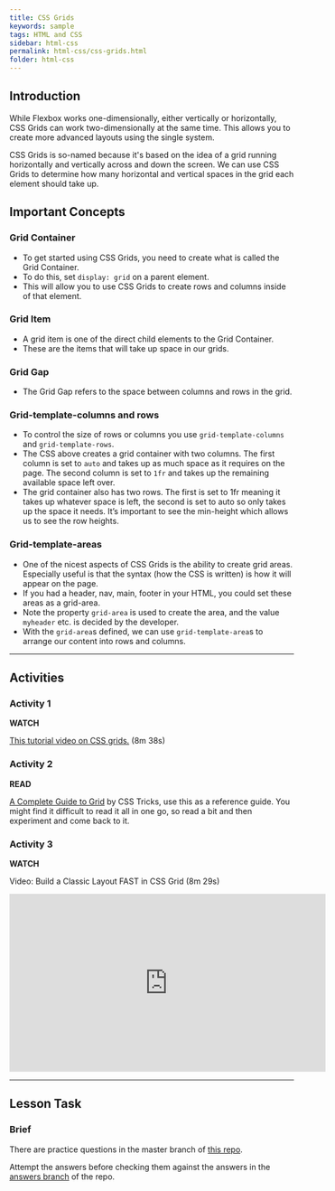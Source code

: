 ```yaml
---
title: CSS Grids
keywords: sample
tags: HTML and CSS
sidebar: html-css
permalink: html-css/css-grids.html
folder: html-css
---
```


## Introduction

While Flexbox works one-dimensionally, either vertically or horizontally, CSS Grids can work two-dimensionally at the same time. This allows you to create more advanced layouts using the single system.

CSS Grids is so-named because it's based on the idea of a grid running horizontally and vertically across and down the screen. We can use CSS Grids to determine how many horizontal and vertical spaces in the grid each element should take up.

## Important Concepts

### Grid Container

- To get started using CSS Grids, you need to create what is called the Grid Container.
- To do this, set `display: grid` on a parent element.
- This will allow you to use CSS Grids to create rows and columns inside of that element.

### Grid Item

- A grid item is one of the direct child elements to the Grid Container.
- These are the items that will take up space in our grids.

### Grid Gap

- The Grid Gap refers to the space between columns and rows in the grid.

### Grid-template-columns and rows

- To control the size of rows or columns you use `grid-template-columns` and `grid-template-rows`.
- The CSS above creates a grid container with two columns. The first column is set to `auto` and takes up as much space as it requires on the page. The second column is set to `1fr` and takes up the remaining available space left over.
- The grid container also has two rows. The first is set to 1fr meaning it takes up whatever space is left, the second is set to auto so only takes up the space it needs. It’s important to see the min-height which allows us to see the row heights.

### Grid-template-areas

- One of the nicest aspects of CSS Grids is the ability to create grid areas. Especially useful is that the syntax (how the CSS is written) is how it will appear on the page.
- If you had a header, nav, main, footer in your HTML, you could set these areas as a grid-area.
- Note the property `grid-area` is used to create the area, and the value `myheader` etc. is decided by the developer.
- With the `grid-area`s defined, we can use `grid-template-area`s to arrange our content into rows and columns.

<hr>

## Activities

### Activity 1

**WATCH**

[This tutorial video on CSS grids.](https://scrimba.com/scrim/cWvWwNcP?pl=paaBbTa) (8m 38s)

### Activity 2

**READ**

[A Complete Guide to Grid](https://css-tricks.com/snippets/css/complete-guide-grid/) by CSS Tricks, use this as a reference guide. You might find it difficult to read it all in one go, so read a bit and then experiment and come back to it.

### Activity 3

**WATCH**

Video: Build a Classic Layout FAST in CSS Grid (8m 29s)

<iframe width="560" height="315" src="https://www.youtube.com/embed/KOvGeFUHAC0" title="YouTube video player" frameborder="0" allow="accelerometer; autoplay; clipboard-write; encrypted-media; gyroscope; picture-in-picture" allowfullscreen></iframe>

<hr>

## Lesson Task

### Brief

There are practice questions in the master branch of [this repo](https://github.com/Noroff-Education/lesson-task-htmlcss-module3-lesson3).

Attempt the answers before checking them against the answers in the [answers branch](https://github.com/Noroff-Education/lesson-task-htmlcss-module3-lesson3/tree/answers) of the repo.

